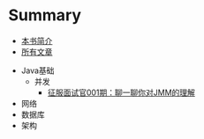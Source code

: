 # Summary
- [本书简介](README.md)
- [所有文章](README.md)

* Java基础
  * 并发
    * [征服面试官001期：聊一聊你对JMM的理解](./article/001.md)
* 网络
* 数据库
* 架构